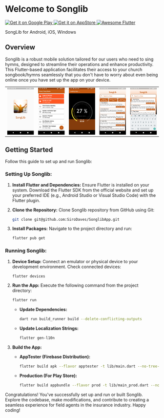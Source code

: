 # Welcome to Songlib

<a href='https://play.google.com/store/apps/details?id=com.songlib'>
  <img alt='Get it on Google Play' src='https://play.google.com/intl/en_us/badges/images/generic/en_badge_web_generic.png' width='200'/>
</a>

<a href="https://apps.apple.com/app/id6446771305">
  <img alt='Get it on AppStore' src='https://linkmaker.itunes.apple.com/en-us/badge-lrg.svg?releaseDate=2019-04-02&kind=iossoftware&bubble=ios_apps' width='200'>
</a>

<a href="https://github.com/Solido/awesome-flutter#components">
   <img alt="Awesome Flutter" src="https://img.shields.io/badge/Awesome-Flutter-blue.svg?longCache=true&style=flat-square" />
</a>

 SongLib for Android, iOS, Windows

## Overview

Songlib is a robust mobile solution tailored for our users who need to sing hymns, designed to streamline their operations and enhance productivity. This Flutter-based application facilitates their access to your church songbook/hymns seamlessly that you don't have to worry about even being online once you have set up the app on your device.
<table>
<tr>
<td><img src="screenshots/Droid/image1.png" width="200px" /></td>
<td><img src="screenshots/Droid/image2.png" width="200px" /></td>
<td><img src="screenshots/Droid/image3.png" width="200px" /></td>
<td><img src="screenshots/Droid/image4.png" width="200px" /></td>
<td><img src="screenshots/Droid/image5.png" width="200px" /></td>
</tr>
</table>


## Getting Started

Follow this guide to set up and run Songlib:

### Setting Up Songlib:

1. **Install Flutter and Dependencies:** Ensure Flutter is installed on your system. Download the Flutter SDK from the official website and set up your preferred IDE (e.g., Android Studio or Visual Studio Code) with the Flutter plugin.

2. **Clone the Repository:** Clone Songlib repository from GitHub using Git:

    ```bash
    git clone git@github.com:SiroDaves/SonglibApp.git
    ```

3. **Install Packages:** Navigate to the project directory and run:

    ```bash
    flutter pub get
    ```

### Running Songlib:

1. **Device Setup:** Connect an emulator or physical device to your development environment. Check connected devices:

    ```bash
    flutter devices
    ```

2. **Run the App:** Execute the following command from the project directory:

    ```bash
    flutter run
    ```

    - **Update Dependencies:**

        ```bash
        dart run build_runner build --delete-conflicting-outputs
        ```

    - **Update Localization Strings:**

        ```bash
        flutter gen-l10n
        ```

3. **Build the App:**

    - **AppTester (Firebase Distribution):**

        ```bash
        flutter build apk --flavor apptester -t lib/main.dart --no-tree-shake-icons
        ```

    - **Production (For Play Store):**

        ```bash
        flutter build appbundle --flavor prod -t lib/main_prod.dart --no-tree-shake-icons
        ```

Congratulations! You've successfully set up and run or built Songlib. Explore the codebase, make modifications, and contribute to creating a seamless experience for field agents in the insurance industry. Happy coding!
